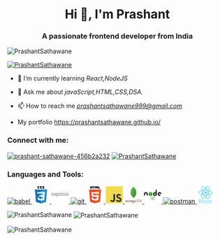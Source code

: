 
 
 <h1 align="center">Hi 👋, I'm Prashant</h1>
<h3 align="center">A passionate frontend developer from India</h3>

<p align="left"> <img src="https://komarev.com/ghpvc/?username=PrashantSathawane&label=Profile%20views&color=0e75b6&style=flat" alt="PrashantSathawane" /> </p>

<p align="left"> <a href="https://github.com/ryo-ma/github-profile-trophy"><img src="https://github-profile-trophy.vercel.app/?username=PrashantSathawane" alt="PrashantSathawane" /></a> </p>

- 🌱 I’m currently learning *React,NodeJS*

- 💬 Ask me about *javaScript,HTML,CSS,DSA.*

- 📫 How to reach me *prashantsathawane999@gmail.com*


- My portfolio  https://prashantsathawane.github.io/
<h3 align="left">Connect with me:</h3>
<p align="left">
<a href="https://www.linkedin.com/in/prashant-sathawane-b28411209/" target="blank"><img align="center" src="https://raw.githubusercontent.com/rahuldkjain/github-profile-readme-generator/master/src/images/icons/Social/linked-in-alt.svg" alt="prashant-sathawane-456b2a232" height="30" width="40" /></a>
<a href="https://codesandbox.io/u/PrashantSathawane" target="blank"><img align="center" src="https://raw.githubusercontent.com/rahuldkjain/github-profile-readme-generator/master/src/images/icons/Social/codesandbox.svg" alt="PrashantSathawane" height="30" width="40" /></a>
</p>

<h3 align="left">Languages and Tools:</h3>
<p align="left"> 
    <a href="https://babeljs.io/" target="_blank" rel="noreferrer"> <img src="https://www.vectorlogo.zone/logos/babeljs/babeljs-icon.svg" alt="babel" width="40" height="40"/> </a> 
    <a href="https://www.w3schools.com/css/" target="_blank" rel="noreferrer"> <img src="https://raw.githubusercontent.com/devicons/devicon/master/icons/css3/css3-original-wordmark.svg" alt="css3" width="40" height="40"/> </a> 
    <a href="https://expressjs.com" target="_blank" rel="noreferrer"> <img src="https://raw.githubusercontent.com/devicons/devicon/master/icons/express/express-original-wordmark.svg" alt="express" width="40" height="40"/> </a> 
    <a href="https://git-scm.com/" target="_blank" rel="noreferrer"> <img src="https://www.vectorlogo.zone/logos/git-scm/git-scm-icon.svg" alt="git" width="40" height="40"/> </a> 
    <a href="https://www.w3.org/html/" target="_blank" rel="noreferrer"> <img src="https://raw.githubusercontent.com/devicons/devicon/master/icons/html5/html5-original-wordmark.svg" alt="html5" width="40" height="40"/> </a> 
    <a href="https://developer.mozilla.org/en-US/docs/Web/JavaScript" target="_blank" rel="noreferrer"> <img src="https://raw.githubusercontent.com/devicons/devicon/master/icons/javascript/javascript-original.svg" alt="javascript" width="40" height="40"/> </a> 
    <a href="https://www.mongodb.com/" target="_blank" rel="noreferrer"> <img src="https://raw.githubusercontent.com/devicons/devicon/master/icons/mongodb/mongodb-original-wordmark.svg" alt="mongodb" width="40" height="40"/> </a> 
    <a href="https://nodejs.org" target="_blank" rel="noreferrer"> <img src="https://raw.githubusercontent.com/devicons/devicon/master/icons/nodejs/nodejs-original-wordmark.svg" alt="nodejs" width="40" height="40"/> </a> 
    <a href="https://postman.com" target="_blank" rel="noreferrer"> <img src="https://www.vectorlogo.zone/logos/getpostman/getpostman-icon.svg" alt="postman" width="40" height="40"/> </a> 
    <a href="https://reactjs.org/" target="_blank" rel="noreferrer"> <img src="https://raw.githubusercontent.com/devicons/devicon/master/icons/react/react-original-wordmark.svg" alt="react" width="40" height="40"/> </a> 


<p><img align="left" src="https://github-readme-stats.vercel.app/api/top-langs?username=PrashantSathawane&show_icons=true&locale=en&layout=compact" alt="PrashantSathawane" /></p>

<p>&nbsp;<img align="center" src="https://github-readme-stats.vercel.app/api?username=PrashantSathawane&show_icons=true&locale=en" alt="PrashantSathawane" /></p>

<p><img align="center" src="https://github-readme-streak-stats.herokuapp.com/?user=PrashantSathawane&" alt="PrashantSathawane" /></p>
